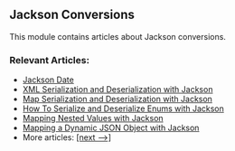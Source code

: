 ## Jackson Conversions

This module contains articles about Jackson conversions.

### Relevant Articles:
- [Jackson Date](https://www.baeldung.com/jackson-serialize-dates)
- [XML Serialization and Deserialization with Jackson](https://www.baeldung.com/jackson-xml-serialization-and-deserialization)
- [Map Serialization and Deserialization with Jackson](https://www.baeldung.com/jackson-map)
- [How To Serialize and Deserialize Enums with Jackson](https://www.baeldung.com/jackson-serialize-enums)
- [Mapping Nested Values with Jackson](https://www.baeldung.com/jackson-nested-values)
- [Mapping a Dynamic JSON Object with Jackson](https://www.baeldung.com/jackson-mapping-dynamic-object)
- More articles: [[next -->]](../jackson-conversions-2)
